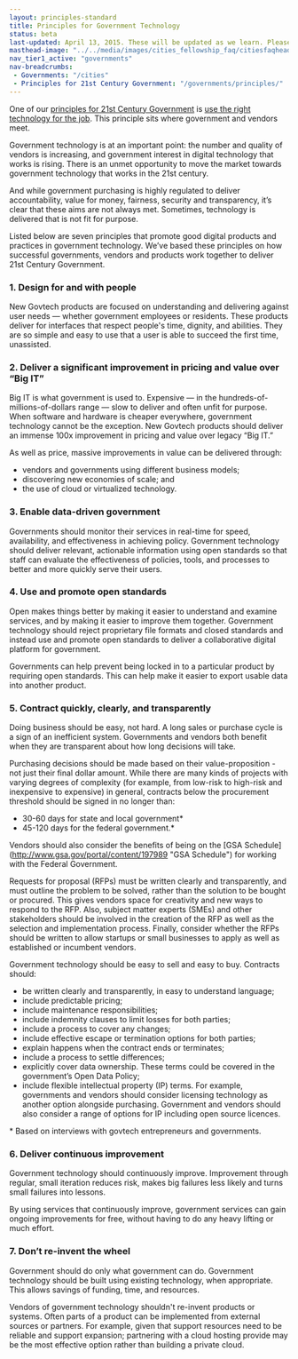 ```yaml
---
layout: principles-standard
title: Principles for Government Technology
status: beta
last-updated: April 13, 2015. These will be updated as we learn. Please help us by providing <a href="/governments/principles/government-technology/feedback.html" target="_blank">feedback</a>.
masthead-image: "../../media/images/cities_fellowship_faq/citiesfaqheader.jpg"
nav_tier1_active: "governments"
nav-breadcrumbs:
 - Governments: "/cities"
 - Principles for 21st Century Government: "/governments/principles/"
---
```


            
One of our [principles for 21st Century Government](/governments/principles/ "Principles for 21st Century Government") is [use the right technology for the job](/governments/principles/#procurement "Use the right technology for the job"). This principle sits where government and vendors meet. 

Government technology is at an important point: the number and quality of vendors is increasing, and government interest in digital technology that works is rising. There is an unmet opportunity to move the market towards government technology that works in the 21st century. 

And while government purchasing is highly regulated to deliver accountability, value for money, fairness, security and transparency, it’s clear that these aims are not always met. Sometimes, technology is delivered that is not fit for purpose.

Listed below are seven principles that promote good digital products and practices in government technology. We’ve based these principles on how successful governments, vendors and products work together to deliver 21st Century Government. 
    
### 1. Design for and with people

New Govtech products are focused on understanding and delivering against user needs — whether government employees or residents. These products deliver for interfaces that respect people's time, dignity, and abilities. They are so simple and easy to use that a user is able to succeed the first time, unassisted. 

### 2. Deliver a significant improvement in pricing and value over “Big IT”

Big IT is what government is used to. Expensive — in the hundreds-of-millions-of-dollars range — slow to deliver and often unfit for purpose. When software and hardware is cheaper everywhere, government technology cannot be the exception. New Govtech products should deliver an immense 100x improvement in pricing and value over legacy “Big IT.”

As well as price, massive improvements in value can be delivered through:

*	vendors and governments using different business models;
*	discovering new economies of scale; and 
*	the use of cloud or virtualized technology.

### 3. Enable data-driven government

Governments should monitor their services in real-time for speed, availability, and effectiveness in achieving policy. Government technology should deliver relevant, actionable information using open standards so that staff can evaluate the effectiveness of policies, tools, and processes to better and more quickly serve their users.

### 4. Use and promote open standards

Open makes things better by making it easier to understand and examine services, and by making it easier to improve them together. Government technology should reject proprietary file formats and closed standards and instead use and promote open standards to deliver a collaborative digital platform for government. 

Governments can help prevent being locked in to a particular product by requiring open standards. This can help make it easier to export usable data into another product. 

### 5. Contract quickly, clearly, and transparently 

Doing business should be easy, not hard. A long sales or purchase cycle is a sign of an inefficient system. Governments and vendors both benefit when they are transparent about how long decisions will take. 

Purchasing decisions should be made based on their value-proposition - not just their final dollar amount. While there are many kinds of projects with varying degrees of complexity (for example, from low-risk to high-risk and inexpensive to expensive) in general, contracts below the procurement threshold should be signed in no longer than:

*   30-60 days for state and local government* 
*   45-120 days for the federal government.*

Vendors should also consider the benefits of being on the [GSA Schedule] (http://www.gsa.gov/portal/content/197989 "GSA Schedule") for working with the Federal Government. 

Requests for proposal (RFPs) must be written clearly and transparently, and must outline the problem to be solved, rather than the solution to be bought or procured. This gives vendors space for creativity and new ways to respond to the RFP. Also, subject matter experts (SMEs) and other stakeholders should be involved in the creation of the RFP as well as the selection and implementation process. Finally, consider whether the RFPs should be written to allow startups or small businesses to apply as well as established or incumbent vendors.

Government technology should be easy to sell and easy to buy. Contracts should:

*	be written clearly and transparently, in easy to understand language;
*   include predictable pricing;
*	include maintenance responsibilities;
*	include indemnity clauses to limit losses for both parties;
*	include a process to cover any changes;
*	include effective escape or termination options for both parties;
*	explain happens when the contract ends or terminates;
*	include a process to settle differences;
*   explicitly cover data ownership. These terms could be covered in the government’s Open Data Policy;
*	include flexible intellectual property (IP) terms. For example, governments and vendors should consider licensing technology as another option alongside purchasing. Government and vendors should also consider a range of options for IP including open source licences. 

&#42; Based on interviews with govtech entrepreneurs  and governments. 

### 6. Deliver continuous improvement

Government technology should continuously improve. Improvement through regular, small iteration reduces risk, makes big failures less likely and turns small failures into lessons. 

By using services that continuously improve, government services can gain ongoing improvements for free, without having to do any heavy lifting or much effort.

### 7. Don’t re-invent the wheel

Government should do only what government can do. Government technology should be built using existing technology, when appropriate. This allows savings of funding, time, and resources. 

Vendors of government technology shouldn't re-invent products or systems. Often parts of a product can be implemented from external sources or partners. For example, given that support resources need to be reliable and support expansion; partnering with a cloud hosting provide may be the most effective option rather than building a private cloud.



